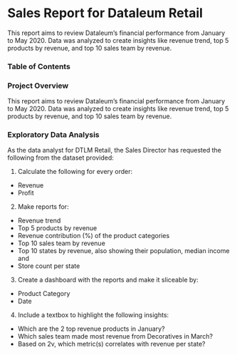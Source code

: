 # **Sales Report for Dataleum Retail**
This report aims to review Dataleum’s financial performance from January to May 2020. Data was analyzed to create insights like revenue trend, top 5 products by revenue, and top 10 sales team by revenue.

### **Table of Contents**

### **Project Overview**
This report aims to review Dataleum’s financial performance from January to May 2020. Data was analyzed to create insights like revenue trend, top 5 products by revenue, and top 10 sales team by revenue.

### **Exploratory Data Analysis**

As the data analyst for DTLM Retail, the Sales Director has requested the following from the dataset provided:

1. Calculate the following for every order:
   
 - Revenue
 - Profit

2. Make reports for:

 - Revenue trend
 - Top 5 products by revenue
 - Revenue contribution (%) of the product categories
 - Top 10 sales team by revenue
 - Top 10 states by revenue, also showing their population, median income and 
 - Store count per state

3. Create a dashboard with the reports and make it sliceable by:
   
 - Product Category
 - Date

4. Include a textbox to highlight the following insights:
   
 - Which are the 2 top revenue products in January?
 - Which sales team made most revenue from Decoratives in March?
 - Based on 2v, which metric(s) correlates with revenue per state?

